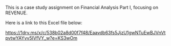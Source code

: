 This is a case study assignment on Financial Analysis Part I, focusing on REVENUE.

Here is a link to this Excel file below:

https://1drv.ms/x/c/538b02a8d00f7f48/Eaavdb63fs5JjzU1gwNTuEwBJVnVtpvtwYAYvv5IVfVY_w?e=KS3wOm
